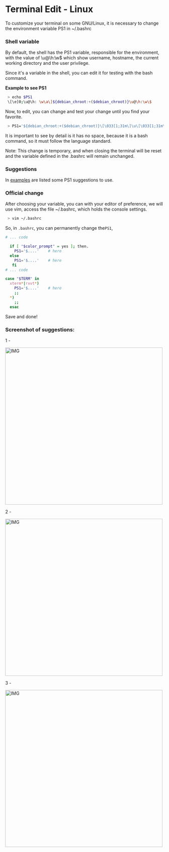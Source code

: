 # Terminal Edit - Linux

To customize your terminal on some GNU/Linux, it is necessary to change the environment variable PS1 in ~/.bashrc

### Shell variable
By default, the shell has the PS1 variable, responsible for the environment, with the value of \u@\h:\w\$
which show username, hostname, the current working directory and the user privilege.

Since it's a variable in the shell, you can edit it for testing with the bash command.

**Example to see PS1**
``` bash
 > echo $PS1
 \[\e]0;\u@\h: \w\a\]${debian_chroot:+($debian_chroot)}\u@\h:\w\$

```

Now, to edit, you can change and test your change until you find your favorite.

``` bash
 > PS1='${debian_chroot:+($debian_chroot)}\[\033[1;31m\]\u\[\033[1;31m\]:\[\033[01;36m\]\w\[\033[00m\] '
```

It is important to see by detail is it has no space, because it is a bash
command, so it must follow the language standard.

Note: This change is temporary, and when closing the terminal will be reset
      and the variable defined in the .bashrc will remain unchanged.

### Suggestions

In [examples](https://github.com/gth1ago/terminal_edit/blob/main/PS1_options) are listed some PS1 suggestions to use.

### Official change
After choosing your variable, you can with your editor of preference, we will 
use vim, access the file ~/.bashrc, which holds the console settings.

``` bash
 > vim ~/.bashrc
```

So, in `.bashrc`, you can permanently change the`PS1`, 

``` bash
# ... code

  if [ "$color_prompt" = yes ]; then.
    PS1='$....'    # here
  else
    PS1='$....'    # here
   fi
# ... code

case "$TERM" in
  xterm*|rxvt*)
    PS1='$....'    # here 
    ;;
  *)
    ;;
  esac
```
Save and done!


### Screenshot of suggestions:

<p>
<p> 1 - </p>
  <img alt="IMG" src="https://user-images.githubusercontent.com/52335972/108921457-23168000-7615-11eb-9a81-5d4a0cf60b76.png" width="500"/>

<p> 2 - </p>
  <img alt="IMG" src="https://user-images.githubusercontent.com/52335972/108921427-17c35480-7615-11eb-9131-c56cb17b1e75.png" width="500"/>

<p> 3 - </p>
  <img alt="IMG" src="images/result3.png" width="500"/>
</p>
